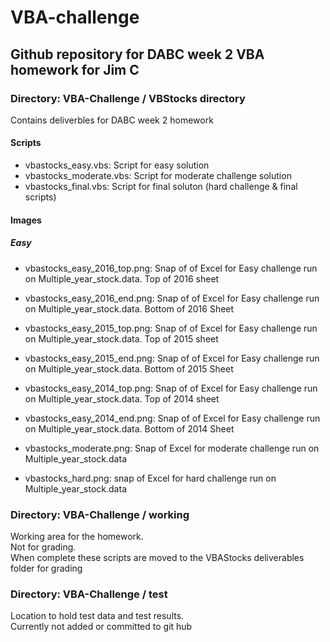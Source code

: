 # VBA-challenge

## Github repository for DABC week 2 VBA homework for Jim C

### Directory: VBA-Challenge / VBStocks directory

Contains deliverbles for DABC week 2 homework

#### Scripts

* vbastocks_easy.vbs:  Script for easy solution
* vbastocks_moderate.vbs: Script for moderate challenge solution
* vbastocks_final.vbs:  Script for final soluton (hard challenge & final scripts)

#### Images

##### Easy

* vbastocks_easy_2016_top.png:  Snap of of Excel for Easy challenge run on Multiple_year_stock.data.  Top of 2016 sheet
* vbastocks_easy_2016_end.png:  Snap of of Excel for Easy challenge run on Multiple_year_stock.data. Bottom of 2016 Sheet
* vbastocks_easy_2015_top.png:  Snap of of Excel for Easy challenge run on Multiple_year_stock.data.  Top of 2015 sheet
* vbastocks_easy_2015_end.png:  Snap of of Excel for Easy challenge run on Multiple_year_stock.data. Bottom of 2015 Sheet
* vbastocks_easy_2014_top.png:  Snap of of Excel for Easy challenge run on Multiple_year_stock.data.  Top of 2014 sheet
* vbastocks_easy_2014_end.png:  Snap of of Excel for Easy challenge run on Multiple_year_stock.data. Bottom of 2014 Sheet

* vbastocks_moderate.png:  Snap of Excel for moderate challenge run on Multiple_year_stock.data
* vbastocks_hard.png:  snap of Excel for hard challenge run on Multiple_year_stock.data

### Directory: VBA-Challenge / working

Working area for the homework.  
Not for grading.  
When complete these scripts are moved to the VBAStocks deliverables folder for grading

### Directory: VBA-Challenge / test

Location to hold test data and test results.  
Currently not added or committed to git hub
